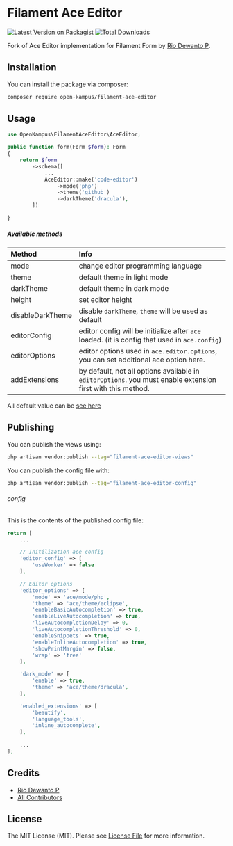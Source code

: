 # Filament Ace Editor

[![Latest Version on Packagist](https://img.shields.io/packagist/v/open-kampus/filament-ace-editor.svg?style=flat-square)](https://packagist.org/packages/open-kampus/filament-ace-editor)
[![Total Downloads](https://img.shields.io/packagist/dt/open-kampus/filament-ace-editor.svg?style=flat-square)](https://packagist.org/packages/open-kampus/filament-ace-editor)


Fork of Ace Editor implementation for Filament Form by [Rio Dewanto P](https://github.com/riodwanto/filament-ace-editor).

## Installation

You can install the package via composer:

```bash
composer require open-kampus/filament-ace-editor
```
## Usage

```php
use OpenKampus\FilamentAceEditor\AceEditor;

public function form(Form $form): Form
{
    return $form
        ->schema([
            ...
            AceEditor::make('code-editor')
                ->mode('php')
                ->theme('github')
                ->darkTheme('dracula'),
        ])

}
```

##### Available methods
| Method           | Info                                                                                                        |
| :--------------- | :---------------------------------------------------------------------------------------------------------- |
| mode             | change editor programming language                                                                          |
| theme            | default theme in light mode                                                                                 |
| darkTheme        | default theme in dark mode                                                                                  |
| height           | set editor height                                                                                           |
| disableDarkTheme | disable `darkTheme`, `theme` will be used as default                                                        |
| editorConfig     | editor config will be initialize after `ace` loaded. (it is config that used in `ace.config`)               |
| editorOptions    | editor options used in `ace.editor.options`, you can set additional ace option here.                        |
| addExtensions    | by default, not all options available in `editorOptions`. you must enable extension first with this method. |

All default value can be [see here](#config)

## Publishing

You can publish the views using:

```bash
php artisan vendor:publish --tag="filament-ace-editor-views"
```

You can publish the config file with:

```bash
php artisan vendor:publish --tag="filament-ace-editor-config"
```

###### config
This is the contents of the published config file:

```php
return [
    ...

    // Initilization ace config
    'editor_config' => [
        'useWorker' => false
    ],

    // Editor options
    'editor_options' => [
        'mode' => 'ace/mode/php',
        'theme' => 'ace/theme/eclipse',
        'enableBasicAutocompletion' => true,
        'enableLiveAutocompletion' => true,
        'liveAutocompletionDelay' => 0,
        'liveAutocompletionThreshold' => 0,
        'enableSnippets' => true,
        'enableInlineAutocompletion' => true,
        'showPrintMargin' => false,
        'wrap' => 'free'
    ],

    'dark_mode' => [
        'enable' => true,
        'theme' => 'ace/theme/dracula',
    ],

    'enabled_extensions' => [
        'beautify',
        'language_tools',
        'inline_autocomplete',
    ],
    
    ...
];
```
## Credits

- [Rio Dewanto P](https://github.com/riodwanto)
- [All Contributors](../../contributors)

## License

The MIT License (MIT). Please see [License File](LICENSE.md) for more information.
